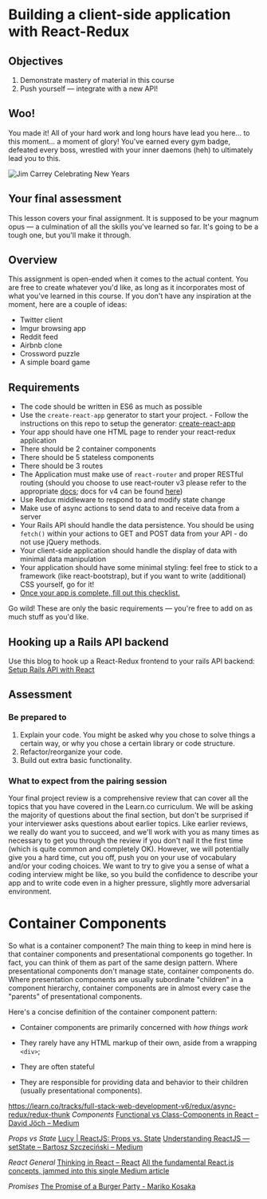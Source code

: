 # Building a client-side application with React-Redux

## Objectives

1.  Demonstrate mastery of material in this course
2.  Push yourself — integrate with a new API!

## Woo!

You made it! All of your hard work and long hours have lead you here... to this moment... a moment of glory! You've earned every gym badge, defeated every boss, wrestled with your inner daemons (heh) to ultimately lead you to this.

![Jim Carrey Celebrating New Years](http://i.makeagif.com/media/9-04-2015/f4fAal.gif)

## Your final assessment

This lesson covers your final assignment. It is supposed to be your magnum opus — a culmination of
all the skills you've learned so far. It's going to be a tough one, but you'll make it through.

## Overview

This assignment is open-ended when it comes to the actual content. You are free to create
whatever you'd like, as long as it incorporates most of what you've learned in this course. If
you don't have any inspiration at the moment, here are a couple of ideas:

- Twitter client
- Imgur browsing app
- Reddit feed
- Airbnb clone
- Crossword puzzle
- A simple board game

## Requirements

- The code should be written in ES6 as much as possible
- Use the `create-react-app` generator to start your project. - Follow the instructions on this repo to setup the generator: [create-react-app](https://github.com/facebookincubator/create-react-app)
- Your app should have one HTML page to render your react-redux application
- There should be 2 container components
- There should be 5 stateless components
- There should be 3 routes
- The Application must make use of `react-router` and proper RESTful routing (should you choose to use react-router v3 please refer to the appropriate [docs](https://github.com/ReactTraining/react-router/tree/v3/docs); docs for v4 can be found [here](https://reacttraining.com/react-router/web/guides/quick-start))
- Use Redux middleware to respond to and modify state change
- Make use of async actions to send data to and receive data from a server
- Your Rails API should handle the data persistence. You should be using `fetch()` within your actions to GET and POST data from your API - do not use
  jQuery methods.
- Your client-side application should handle the display of data with minimal data manipulation
- Your application should have some minimal styling: feel free to stick to a framework (like react-bootstrap), but if you want to write (additional) CSS yourself, go for it!
- [Once your app is complete, fill out this checklist.](https://goo.gl/forms/ULtKsxuzWomvXuTk2)

Go wild! These are only the basic requirements — you're free to add on as much stuff as you'd like.

## Hooking up a Rails API backend

Use this blog to hook up a React-Redux frontend to your rails API backend: [Setup Rails API with React](https://www.fullstackreact.com/articles/how-to-get-create-react-app-to-work-with-your-rails-api/)

## Assessment

### Be prepared to

1.  Explain your code. You might be asked why you chose to solve things a certain way, or why you
    chose a certain library or code structure.
2.  Refactor/reorganize your code.
3.  Build out extra basic functionality.

### What to expect from the pairing session

Your final project review is a comprehensive review that can cover all the topics that you have covered in the Learn.co curriculum. We will be asking the majority of questions about the final section, but don't be surprised if your interviewer asks questions about earlier topics. Like earlier reviews, we really do want you to succeed, and we'll work with you as many times as necessary to get you through the review if you don't nail it the first time (which is quite common and completely OK). However, we will potentially give you a hard time, cut you off, push you on your use of vocabulary and/or your coding choices. We want to try to give you a sense of what a coding interview might be like, so you build the confidence to describe your app and to write code even in a higher pressure, slightly more adversarial environment.

# Container Components

So what is a container component? The main thing to keep in mind here is that
container components and presentational components go together. In fact, you can
think of them as part of the same design pattern. Where presentational
components don't manage state, container components do. Where presentation
components are usually subordinate "children" in a component hierarchy,
container components are in almost every case the "parents" of presentational
components.

Here's a concise definition of the container component pattern:

- Container components are primarily concerned with _how things work_

- They rarely have any HTML markup of their own, aside from a wrapping `<div>`;

- They are often stateful

- They are responsible for providing data and behavior to their children (usually
  presentational components).

https://learn.co/tracks/full-stack-web-development-v6/redux/async-redux/redux-thunk
_Components_
[Functional vs Class-Components in React – David Jöch – Medium](https://medium.com/@Zwenza/functional-vs-class-components-in-react-231e3fbd7108)

_Props vs State_
[Lucy | ReactJS: Props vs. State](https://lucybain.com/blog/2016/react-state-vs-pros/)
[Understanding ReactJS — setState – Bartosz Szczeciński – Medium](https://medium.com/@baphemot/understanding-reactjs-setstate-a4640451865b)

_React General_
[Thinking in React – React](https://reactjs.org/docs/thinking-in-react.html)
[All the fundamental React.js concepts, jammed into this single Medium article](https://medium.freecodecamp.org/all-the-fundamental-react-js-concepts-jammed-into-this-single-medium-article-c83f9b53eac2)

_Promises_
[The Promise of a Burger Party - Mariko Kosaka](https://kosamari.com/notes/the-promise-of-a-burger-party)
